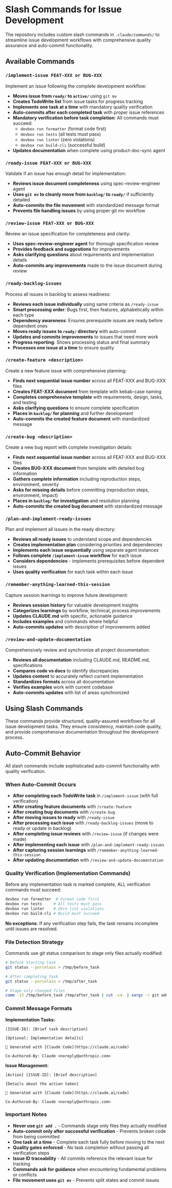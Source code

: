 # Slash Commands for Issue Development

The repository includes custom slash commands in `.claude/commands/` to streamline issue development workflows with comprehensive quality assurance and auto-commit functionality.

## Available Commands

### `/implement-issue FEAT-XXX or BUG-XXX`
Implement an issue following the complete development workflow:
- **Moves issue from `ready/` to `active/`** using `git mv`
- **Creates TodoWrite list** from issue tasks for progress tracking
- **Implements one task at a time** with mandatory quality verification
- **Auto-commits after each completed task** with proper issue references
- **Mandatory verification before task completion**: All commands must succeed:
  - `devbox run formatter` (format code first)
  - `devbox run tests` (all tests must pass)
  - `devbox run linter` (zero violations)
  - `devbox run build-cli` (successful build)
- **Updates documentation** when complete using product-doc-sync agent

### `/ready-issue FEAT-XXX or BUG-XXX`
Validate if an issue has enough detail for implementation:
- **Reviews issue document completeness** using spec-review-engineer agent
- **Uses `git mv` to cleanly move from `backlog/` to `ready/`** if sufficiently detailed
- **Auto-commits the file movement** with standardized message format
- **Prevents file handling issues** by using proper git mv workflow

### `/review-issue FEAT-XXX or BUG-XXX`
Review an issue specification for completeness and clarity:
- **Uses spec-review-engineer agent** for thorough specification review
- **Provides feedback and suggestions** for improvements
- **Asks clarifying questions** about requirements and implementation details
- **Auto-commits any improvements** made to the issue document during review

### `/ready-backlog-issues`
Process all issues in backlog to assess readiness:
- **Reviews each issue individually** using same criteria as `/ready-issue`
- **Smart processing order**: Bugs first, then features, alphabetically within each type
- **Dependency awareness**: Ensures prerequisite issues are ready before dependent ones
- **Moves ready issues to `ready/` directory** with auto-commit
- **Updates and commits improvements** to issues that need more work
- **Progress reporting**: Shows processing status and final summary
- **Processes one issue at a time** to ensure quality

### `/create-feature <description>`
Create a new feature issue with comprehensive planning:
- **Finds next sequential issue number** across all FEAT-XXX and BUG-XXX files
- **Creates FEAT-XXX document** from template with kebab-case naming
- **Completes comprehensive template** with requirements, design, tasks, and testing
- **Asks clarifying questions** to ensure complete specification
- **Places in `backlog/` for planning** and further development
- **Auto-commits the created feature document** with standardized message

### `/create-bug <description>`
Create a new bug report with complete investigation details:
- **Finds next sequential issue number** across all FEAT-XXX and BUG-XXX files
- **Creates BUG-XXX document** from template with detailed bug information
- **Gathers complete information** including reproduction steps, environment, severity
- **Asks for missing details** before committing (reproduction steps, environment, impact)
- **Places in `backlog/` for investigation** and resolution planning
- **Auto-commits the created bug document** with standardized message

### `/plan-and-implement-ready-issues`
Plan and implement all issues in the ready directory:
- **Reviews all ready issues** to understand scope and dependencies
- **Creates implementation plan** considering priorities and dependencies
- **Implements each issue sequentially** using separate agent instances
- **Follows complete `/implement-issue` workflow** for each issue
- **Considers dependencies** - implements prerequisites before dependent issues
- **Uses quality verification** for each task within each issue

### `/remember-anything-learned-this-session`
Capture session learnings to improve future development:
- **Reviews session history** for valuable development insights
- **Categorizes learnings** by workflow, technical, process improvements
- **Updates CLAUDE.md** with specific, actionable guidance
- **Includes examples** and commands where helpful
- **Auto-commits updates** with description of improvements added

### `/review-and-update-documentation`
Comprehensively review and synchronize all project documentation:
- **Reviews all documentation** including CLAUDE.md, README.md, specifications
- **Compares code vs docs** to identify discrepancies
- **Updates content** to accurately reflect current implementation
- **Standardizes formats** across all documentation
- **Verifies examples** work with current codebase
- **Auto-commits updates** with list of areas synchronized

## Using Slash Commands

These commands provide structured, quality-assured workflows for all issue development tasks. They ensure consistency, maintain code quality, and provide comprehensive documentation throughout the development process.

## Auto-Commit Behavior

All slash commands include sophisticated auto-commit functionality with quality verification.

### When Auto-Commit Occurs
- **After completing each TodoWrite task** in `/implement-issue` (with full verification)
- **After creating feature documents** with `/create-feature`
- **After creating bug documents** with `/create-bug`
- **After moving issues to ready** with `/ready-issue`
- **After processing each issue** with `/ready-backlog-issues` (move to ready or update in backlog)
- **After completing issue reviews** with `/review-issue` (if changes were made)
- **After implementing each issue** with `/plan-and-implement-ready-issues`
- **After capturing session learnings** with `/remember-anything-learned-this-session`
- **After updating documentation** with `/review-and-update-documentation`

### Quality Verification (Implementation Commands)

Before any implementation task is marked complete, ALL verification commands must succeed:

```bash
devbox run formatter  # Format code first
devbox run tests     # All tests must pass
devbox run linter    # Zero lint violations
devbox run build-cli # Build must succeed
```

**No exceptions**: If any verification step fails, the task remains incomplete until issues are resolved.

### File Detection Strategy

Commands use git status comparison to stage only files actually modified:

```bash
# Before starting task
git status --porcelain > /tmp/before_task

# After completing task
git status --porcelain > /tmp/after_task

# Stage only changed files
comm -13 /tmp/before_task /tmp/after_task | cut -c4- | xargs -r git add
```

### Commit Message Formats

**Implementation Tasks:**
```
[ISSUE-ID]: [Brief task description]

[Optional: Implementation details]

🤖 Generated with [Claude Code](https://claude.ai/code)

Co-Authored-By: Claude <noreply@anthropic.com>
```

**Issue Management:**
```
[Action] [ISSUE-ID]: [Brief description]

[Details about the action taken]

🤖 Generated with [Claude Code](https://claude.ai/code)

Co-Authored-By: Claude <noreply@anthropic.com>
```

### Important Notes

- **Never use `git add .`** - Commands stage only files they actually modified
- **Auto-commit only after successful verification** - Prevents broken code from being committed
- **One task at a time** - Complete each task fully before moving to the next
- **Quality gates enforced** - No task completion without passing all verification steps
- **Issue ID traceability** - All commits reference the relevant issue for tracking
- **Commands ask for guidance** when encountering fundamental problems or conflicts
- **File movement uses `git mv`** - Prevents split states and commit issues